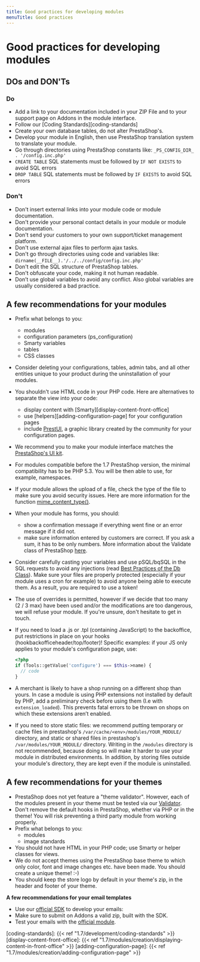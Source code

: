 ```yaml
---
title: Good practices for developing modules
menuTitle: Good practices
---
```


# Good practices for developing modules

## DOs and DON'Ts

### Do

- Add a link to your documentation included in your ZIP File and to your support page on Addons in the module interface.
- Follow our [Coding Standards][coding-standards]
- Create your own database tables, do not alter PrestaShop's.
- Develop your module in English, then use PrestaShop translation system to translate your module.
- Go through directories using PrestaShop constants like: `_PS_CONFIG_DIR_ . '/config.inc.php'`
- `CREATE TABLE` SQL statements must be followed by `IF NOT EXISTS` to avoid SQL errors
- `DROP TABLE` SQL statements must be followed by `IF EXISTS` to avoid SQL errors

### Don't

- Don't insert external links into your module code or module documentation.
- Don't provide your personal contact details in your module or module documentation.
- Don't send your customers to your own support/ticket management platform.
- Don't use external ajax files to perform ajax tasks.
- Don't go through directories using code and variables like: `dirname(__FILE__).'/../../config/config.inc.php'`
- Don't edit the SQL structure of PrestaShop tables.
- Don't obfuscate your code, making it not human readable.
- Don’t use global variables to avoid any conflict. Also global variables are usually considered a bad practice.

## A few recommendations for your modules

- Prefix what belongs to you:
  - modules
  - configuration parameters (ps_configuration)
  - Smarty variables
  - tables
  - CSS classes
  
- Consider deleting your configurations, tables, admin tabs, and all other entities unique to your product during the uninstallation of your modules.

- You shouldn't use HTML code in your PHP code. Here are alternatives to separate the view into your code:
  - display content with [Smarty][display-content-front-office]
  - use [helpers][adding-configuration-page] for your configuration pages
  - include [PrestUI](https://github.com/Scritik/prestui), a graphic library created by the community for your configuration pages.

- We recommend you to make your module interface matches the [PrestaShop's UI kit](https://cdn.rawgit.com/PrestaShop/prestashop-ui-kit/master/index.html).

- For modules compatible before the 1.7 PrestaShop version, the minimal compatibility has to be PHP 5.3. You will be then able to use, for example, namespaces.

- If your module allows the upload of a file, check the type of the file to make sure you avoid security issues. Here are more information for the function [mime_content_type()](https://php.net/manual/en/function.mime-content-type.php).

- When your module has forms, you should:
  - show a confirmation message if everything went fine or an error message if it did not.
  - make sure information entered by customers are correct. If you ask a sum, it has to be only numbers. More information about the Validate class of PrestaShop [here](https://github.com/PrestaShop/PrestaShop/blob/develop/classes/Validate.php).

- Consider carefully casting your variables and use pSQL/bqSQL in the SQL requests to avoid any injections (read [Best Practices of the Db Class](https://doc.prestashop.com/display/PS16/Best+Practices+of+the+Db+Class)). Make sure your files are properly protected (especially if your module uses a cron for example) to avoid anyone being able to execute them. As a result, you are required to use a token!

- The use of overrides is permitted, however if we decide that too many (2 / 3 max) have been used and/or the modifications are too dangerous, we will refuse your module. If you're unsure, don't hesitate to get in touch.

- If you need to load a .js or .tpl (containing JavaScript) to the backoffice, put restrictions in place on your hooks (hookbackofficeheader/top/footer)! Specific examples: if your JS only applies to your module's configuration page, use:  
  
  ```php
  <?php
  if (Tools::getValue('configure') === $this->name) {
    // code
  }
  ```

- A merchant is likely to have a shop running on a different shop than yours. In case a module is using PHP extensions not installed by default by PHP,
add a preliminary check before using them (I.e with `extension_loaded`). This prevents fatal errors to be thrown on shops on which these extensions aren’t enabled.

- If you need to store static files: we recommend putting temporary or cache files in prestashop's `/var/cache/<env>/modules/YOUR_MODULE/` directory, and static or shared files in prestashop's  `/var/modules/YOUR_MODULE/` directory. Writing in the `/modules` directory is not recommended, because doing so will make it harder to use your module in distributed environments. In addition, by storing files outside your module's directory, they are kept even if the module is uninstalled.

## A few recommendations for your themes

- PrestaShop does not yet feature a "theme validator". However, each of the modules present in your theme must be tested via our [Validator](https://validator.prestashop.com).
- Don't remove the default hooks in PrestaShop, whether via PHP or in the theme! You will risk preventing a third party module from working properly.
- Prefix what belongs to you:
  - modules
  - image standards
- You should not have HTML in your PHP code; use Smarty or helper classes for views.
- We do not accept themes using the PrestaShop base theme to which only color, font and image changes etc. have been made. You should create a unique theme!  :-)
- You should keep the store logo by default in your theme's zip, in the header and footer of your theme.

**A few recommendations for your email templates**

- Use our [official SDK](https://github.com/PrestaShop/email-templates-sdk) to develop your emails: 
- Make sure to submit on Addons a valid zip, built with the SDK.
- Test your emails with the [official module](https://github.com/PrestaShop/email-templates-sdk).

[coding-standards]: {{< ref "1.7/development/coding-standards" >}}
[display-content-front-office]: {{< ref "1.7/modules/creation/displaying-content-in-front-office" >}}
[adding-configuration-page]: {{< ref "1.7/modules/creation/adding-configuration-page" >}}
